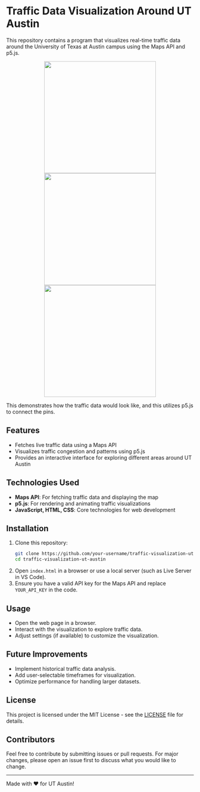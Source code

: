 # Traffic Data Visualization Around UT Austin

This repository contains a program that visualizes real-time traffic data around the University of Texas at Austin campus using the Maps API and p5.js.

<p align="center">
  <img src="https://github.com/user-attachments/assets/7be310d1-3e24-436b-9b5e-666980a2b109" width="300"/>
  
  <img src="https://github.com/user-attachments/assets/cda4e2d2-e33c-43e1-8ca9-df0f12e9f03c" width="300"/>
  
  <img src="https://github.com/user-attachments/assets/ba85eb26-84af-452c-bb62-1d88ea72984e" width="300"/>
</p>
This demonstrates how the traffic data would look like, and this utilizes p5.js to connect the pins.

## Features
- Fetches live traffic data using a Maps API
- Visualizes traffic congestion and patterns using p5.js
- Provides an interactive interface for exploring different areas around UT Austin

## Technologies Used
- **Maps API**: For fetching traffic data and displaying the map
- **p5.js**: For rendering and animating traffic visualizations
- **JavaScript, HTML, CSS**: Core technologies for web development

## Installation
1. Clone this repository:
   ```sh
   git clone https://github.com/your-username/traffic-visualization-ut-austin.git
   cd traffic-visualization-ut-austin
   ```
2. Open `index.html` in a browser or use a local server (such as Live Server in VS Code).
3. Ensure you have a valid API key for the Maps API and replace `YOUR_API_KEY` in the code.

## Usage
- Open the web page in a browser.
- Interact with the visualization to explore traffic data.
- Adjust settings (if available) to customize the visualization.

## Future Improvements
- Implement historical traffic data analysis.
- Add user-selectable timeframes for visualization.
- Optimize performance for handling larger datasets.

## License
This project is licensed under the MIT License - see the [LICENSE](LICENSE) file for details.

## Contributors
Feel free to contribute by submitting issues or pull requests. For major changes, please open an issue first to discuss what you would like to change.

---
Made with ❤️ for UT Austin!

